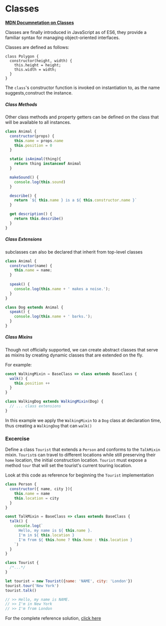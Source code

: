 # Classes

[**MDN Documnetation on Classes**](https://developer.mozilla.org/en/docs/Web/JavaScript/Reference/Classes)

Classes are finally introduced in JavaScript as of ES6, they provide a familiar syntax for managing object-oriented interfaces.

Classes are defined as follows:
```
class Polygon {
  constructor(height, width) {
    this.height = height;
    this.width = width;
  }
}
```

The `class`'s constructor function is invoked on instantiation to, as the name suggests,construct the instance.


##### Class Methods

Other class methods and property getters can be defined on the class that will be available to all instances.

```javascript
class Animal {
  constructor(props) {
    this.name = props.name
    this.position = 0
  }

  static isAnimal(thing){
    return thing instanceof Animal
  }

  makeSound() {
    console.log(this.sound)
  }

  describe() {
    return `${ this.name } is a ${ this.constructor.name }`
  }

  get description() {
    return this.describe()
  }
}
```

##### Class Extensions

subclasses can also be declared that inherit from top-level classes
```javascript
class Animal { 
  constructor(name) {
    this.name = name;
  }
  
  speak() {
    console.log(this.name + ' makes a noise.');
  }
}

class Dog extends Animal {
  speak() {
    console.log(this.name + ' barks.');
  }
}
```


##### Class Mixins

Though not officially supported, we can create abstract classes that serve as mixins by creating dynamic classes that are extended on the fly.

For example:
```javascript
const WalkingMixin = BaseClass => class extends BaseClass {
  walk() {
    this.position ++
  }
}

class WalkingDog extends WalkingMixin(Dog) {
  // ... class extensions
}
```

In this example we apply the `WalkingMixin` to a `Dog` class at declaration time, thus creating a `WalkingDog` that can `walk()`


### Excercise

Define a class `Tourist` that extends a `Person` and conforms to the `TalkMixin` mixin.
`Tourist`s can travel to different locations while still preserving their `home` location, the initial construction location.
`Tourist` must expose a method `tour` that will set the tourist's current touring location.

Look at this code as reference for beginning the `Tourist` implementation
```javascript
class Person {
  constructor({ name, city }){
    this.name = name
    this.location = city
  }
}

const TalkMixin = BaseClass => class extends BaseClass {
  talk() {
    console.log(`
      Hello, my name is ${ this.name }.
      I'm in ${ this.location }
      I'm from ${ this.home ? this.home : this.location }
    `)
  }
}

class Tourist {
  /*...*/ 
}

let tourist = new Tourist({name: 'NAME', city: 'London'})
tourist.tour('New York')
tourist.talk()

// >> Hello, my name is NAME.
// >> I'm in New York
// >> I'm from London
```

For the complete reference solution, [click here](https://github.com/BarakChamo/es-next-workshop/edit/master/chapters/4-classes/solution.md)
